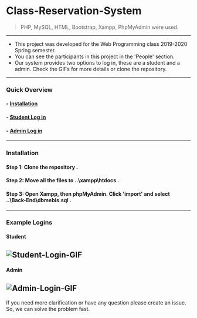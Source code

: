 # Class-Reservation-System
> PHP, MySQL, HTML, Bootstrap, Xampp, PhpMyAdmin were used.
---
- This project was developed for the Web Programming class 2019-2020 Spring semester.
- You can see the participants in this project in the 'People' section.
- Our system provides two options to log in, these are a student and a admin. Check the GIFs for more details or clone the repository.
---
### Quick Overview
#### - [Installation](#Installation)
#### - [Student Log in](#Student)
#### - [Admin Log in](#Admin)
---
### Installation
#### Step 1: Clone the repository .
#### Step 2: Move all the files to ..\xampp\htdocs .
#### Step 3: Open Xampp, then phpMyAdmin. Click 'import' and select ..\Back-End\dbmebis.sql .
---
### Example Logins
#### Student
![Student-Login-GIF](http://g.recordit.co/fkY7FrtQMd.gif)
------
#### Admin
![Admin-Login-GIF](http://g.recordit.co/Etk99VnDbk.gif)
---
If you need more clarification or have any question please create an issue. So, we can solve the problem fast.
